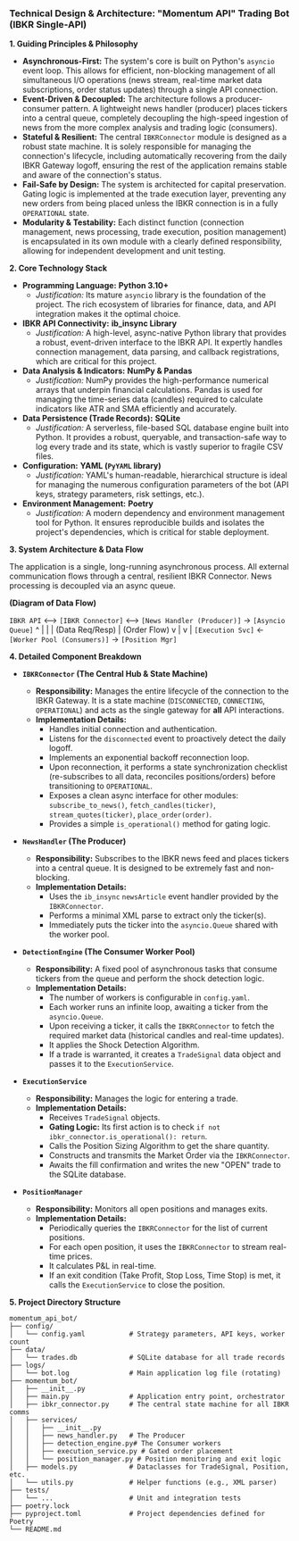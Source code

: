 ### **Technical Design & Architecture: "Momentum API" Trading Bot (IBKR Single-API)**

**1. Guiding Principles & Philosophy**

*   **Asynchronous-First:** The system's core is built on Python's `asyncio` event loop. This allows for efficient, non-blocking management of all simultaneous I/O operations (news stream, real-time market data subscriptions, order status updates) through a single API connection.
*   **Event-Driven & Decoupled:** The architecture follows a producer-consumer pattern. A lightweight news handler (producer) places tickers into a central queue, completely decoupling the high-speed ingestion of news from the more complex analysis and trading logic (consumers).
*   **Stateful & Resilient:** The central `IBKRConnector` module is designed as a robust state machine. It is solely responsible for managing the connection's lifecycle, including automatically recovering from the daily IBKR Gateway logoff, ensuring the rest of the application remains stable and aware of the connection's status.
*   **Fail-Safe by Design:** The system is architected for capital preservation. Gating logic is implemented at the trade execution layer, preventing any new orders from being placed unless the IBKR connection is in a fully `OPERATIONAL` state.
*   **Modularity & Testability:** Each distinct function (connection management, news processing, trade execution, position management) is encapsulated in its own module with a clearly defined responsibility, allowing for independent development and unit testing.

**2. Core Technology Stack**

*   **Programming Language:** **Python 3.10+**
    *   *Justification:* Its mature `asyncio` library is the foundation of the project. The rich ecosystem of libraries for finance, data, and API integration makes it the optimal choice.
*   **IBKR API Connectivity:** **ib_insync Library**
    *   *Justification:* A high-level, async-native Python library that provides a robust, event-driven interface to the IBKR API. It expertly handles connection management, data parsing, and callback registrations, which are critical for this project.
*   **Data Analysis & Indicators:** **NumPy & Pandas**
    *   *Justification:* NumPy provides the high-performance numerical arrays that underpin financial calculations. Pandas is used for managing the time-series data (candles) required to calculate indicators like ATR and SMA efficiently and accurately.
*   **Data Persistence (Trade Records):** **SQLite**
    *   *Justification:* A serverless, file-based SQL database engine built into Python. It provides a robust, queryable, and transaction-safe way to log every trade and its state, which is vastly superior to fragile CSV files.
*   **Configuration:** **YAML (`PyYAML` library)**
    *   *Justification:* YAML's human-readable, hierarchical structure is ideal for managing the numerous configuration parameters of the bot (API keys, strategy parameters, risk settings, etc.).
*   **Environment Management:** **Poetry**
    *   *Justification:* A modern dependency and environment management tool for Python. It ensures reproducible builds and isolates the project's dependencies, which is critical for stable deployment.

**3. System Architecture & Data Flow**

The application is a single, long-running asynchronous process. All external communication flows through a central, resilient IBKR Connector. News processing is decoupled via an async queue.

**(Diagram of Data Flow)**

`IBKR API` <--> `[IBKR Connector]` <--> `[News Handler (Producer)]` -> `[Asyncio Queue]`
    ^                   |                                              |
    | (Data Req/Resp)   | (Order Flow)                                 v
    |                   v                                              |
    `[Execution Svc]` <- `[Worker Pool (Consumers)]` -> `[Position Mgr]`

**4. Detailed Component Breakdown**

*   **`IBKRConnector` (The Central Hub & State Machine)**
    *   **Responsibility:** Manages the entire lifecycle of the connection to the IBKR Gateway. It is a state machine (`DISCONNECTED`, `CONNECTING`, `OPERATIONAL`) and acts as the single gateway for **all** API interactions.
    *   **Implementation Details:**
        *   Handles initial connection and authentication.
        *   Listens for the `disconnected` event to proactively detect the daily logoff.
        *   Implements an exponential backoff reconnection loop.
        *   Upon reconnection, it performs a state synchronization checklist (re-subscribes to all data, reconciles positions/orders) before transitioning to `OPERATIONAL`.
        *   Exposes a clean async interface for other modules: `subscribe_to_news()`, `fetch_candles(ticker)`, `stream_quotes(ticker)`, `place_order(order)`.
        *   Provides a simple `is_operational()` method for gating logic.

*   **`NewsHandler` (The Producer)**
    *   **Responsibility:** Subscribes to the IBKR news feed and places tickers into a central queue. It is designed to be extremely fast and non-blocking.
    *   **Implementation Details:**
        *   Uses the `ib_insync` `newsArticle` event handler provided by the `IBKRConnector`.
        *   Performs a minimal XML parse to extract only the ticker(s).
        *   Immediately puts the ticker into the `asyncio.Queue` shared with the worker pool.

*   **`DetectionEngine` (The Consumer Worker Pool)**
    *   **Responsibility:** A fixed pool of asynchronous tasks that consume tickers from the queue and perform the shock detection logic.
    *   **Implementation Details:**
        *   The number of workers is configurable in `config.yaml`.
        *   Each worker runs an infinite loop, awaiting a ticker from the `asyncio.Queue`.
        *   Upon receiving a ticker, it calls the `IBKRConnector` to fetch the required market data (historical candles and real-time updates).
        *   It applies the Shock Detection Algorithm.
        *   If a trade is warranted, it creates a `TradeSignal` data object and passes it to the `ExecutionService`.

*   **`ExecutionService`**
    *   **Responsibility:** Manages the logic for entering a trade.
    *   **Implementation Details:**
        *   Receives `TradeSignal` objects.
        *   **Gating Logic:** Its first action is to check `if not ibkr_connector.is_operational(): return`.
        *   Calls the Position Sizing Algorithm to get the share quantity.
        *   Constructs and transmits the Market Order via the `IBKRConnector`.
        *   Awaits the fill confirmation and writes the new "OPEN" trade to the SQLite database.

*   **`PositionManager`**
    *   **Responsibility:** Monitors all open positions and manages exits.
    *   **Implementation Details:**
        *   Periodically queries the `IBKRConnector` for the list of current positions.
        *   For each open position, it uses the `IBKRConnector` to stream real-time prices.
        *   It calculates P&L in real-time.
        *   If an exit condition (Take Profit, Stop Loss, Time Stop) is met, it calls the `ExecutionService` to close the position.

**5. Project Directory Structure**

```
momentum_api_bot/
├── config/
│   └── config.yaml           # Strategy parameters, API keys, worker count
├── data/
│   └── trades.db             # SQLite database for all trade records
├── logs/
│   └── bot.log               # Main application log file (rotating)
├── momentum_bot/
│   ├── __init__.py
│   ├── main.py               # Application entry point, orchestrator
│   ├── ibkr_connector.py     # The central state machine for all IBKR comms
│   ├── services/
│   │   ├── __init__.py
│   │   ├── news_handler.py   # The Producer
│   │   ├── detection_engine.py# The Consumer workers
│   │   ├── execution_service.py # Gated order placement
│   │   └── position_manager.py # Position monitoring and exit logic
│   ├── models.py             # Dataclasses for TradeSignal, Position, etc.
│   └── utils.py              # Helper functions (e.g., XML parser)
├── tests/
│   └── ...                   # Unit and integration tests
├── poetry.lock
├── pyproject.toml            # Project dependencies defined for Poetry
└── README.md
```